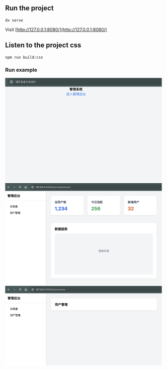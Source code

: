 ## Run the project

```
dx serve
```
Visit [http://127.0.0.1:8080/](http://127.0.0.1:8080/)

## Listen to the project css

```
npm run build:css
```
### Run example
![alt text](images/image.png)
![alt text](images/image-1.png)
![alt text](images/image-2.png)
